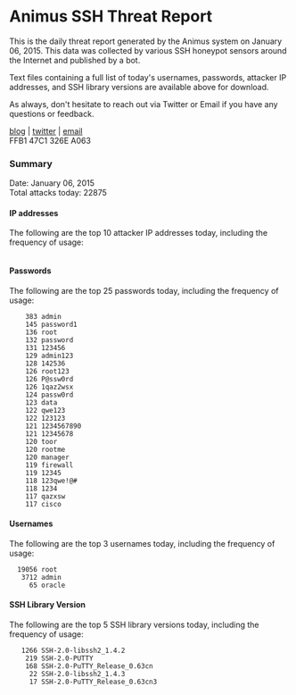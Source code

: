 # Animus SSH Threat Report

This is the daily threat report generated by the Animus system on January 06, 2015. This data was collected by various SSH honeypot sensors around the Internet and published by a bot.  

Text files containing a full list of today's usernames, passwords, attacker IP addresses, and SSH library versions are available above for download.  

As always, don't hesitate to reach out via Twitter or Email if you have any questions or feedback.  

[blog](http://morris.guru) | [twitter](https://twitter.com/andrew___morris) | [email](mailto:andrew@morris.guru)  
FFB1 47C1 326E A063  

### Summary

Date: January 06, 2015  
Total attacks today: 22875  

#### IP addresses
The following are the top 10 attacker IP addresses today, including the frequency of usage:
```
```

#### Passwords
The following are the top 25 passwords today, including the frequency of usage:
```
    383 admin
    145 password1
    136 root
    132 password
    131 123456
    129 admin123
    128 142536
    126 root123
    126 P@ssw0rd
    126 1qaz2wsx
    124 passw0rd
    123 data
    122 qwe123
    122 123123
    121 1234567890
    121 12345678
    120 toor
    120 rootme
    120 manager
    119 firewall
    119 12345
    118 123qwe!@#
    118 1234
    117 qazxsw
    117 cisco
```

#### Usernames
The following are the top 3 usernames today, including the frequency of usage:
```
  19056 root
   3712 admin
     65 oracle
```

#### SSH Library Version
The following are the top 5 SSH library versions today, including the frequency of usage:
```
   1266 SSH-2.0-libssh2_1.4.2
    219 SSH-2.0-PUTTY
    168 SSH-2.0-PuTTY_Release_0.63cn
     22 SSH-2.0-libssh2_1.4.3
     17 SSH-2.0-PuTTY_Release_0.63cn3
```

